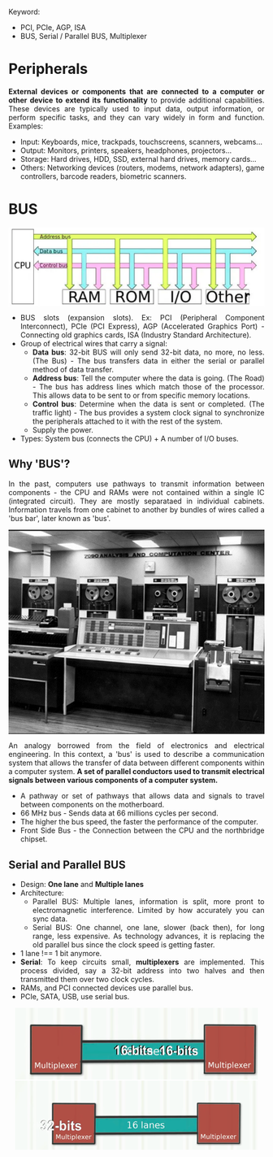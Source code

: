 <style>
  img {
    display: block;
    margin: 0 auto;
  }
</style>
<div style="text-align: justify;">

Keyword:
- PCI, PCIe, AGP, ISA
- BUS, Serial / Parallel BUS, Multiplexer

# Peripherals
**External devices or components that are connected to a computer or other device to extend its functionality** to provide additional capabilities. These devices are typically used to input data, output information, or perform specific tasks, and they can vary widely in form and function. 
Examples:
- Input: Keyboards, mice, trackpads, touchscreens, scanners, webcams...
- Output: Monitors, printers, speakers, headphones, projectors...
- Storage: Hard drives, HDD, SSD, external hard drives, memory cards...
- Others: Networking devices (routers, modems, network adapters), game controllers, barcode readers, biometric scanners. 

# BUS
![Bus Graph](Images/Motherboard%201%20BUS.png)

- BUS slots (expansion slots).
Ex: PCI (Peripheral Component Interconnect), PCIe (PCI Express), AGP (Accelerated Graphics Port) - Connecting old graphics cards, ISA (Industry Standard Architecture). 
- Group of electrical wires that carry a signal:
  + **Data bus**: 32-bit BUS will only send 32-bit data, no more, no less. (The Bus) - The bus transfers data in either the serial or parallel method of data transfer. 
  + **Address bus**: Tell the computer where the data is going. (The Road) - The bus has address lines which match those of the processor. This allows data to be sent to or from specific memory locations. 
  + **Control bus**: Determine when the data is sent or completed. (The traffic light) - The bus provides a system clock signal to synchronize the peripherals attached to it with the rest of the system. 
  + Supply the power. 
- Types: System bus (connects the CPU) + A number of I/O buses. 

## Why 'BUS'?
In the past, computers use pathways to transmit information between components - the CPU and RAMs were not contained within a single IC (integrated circuit). They are mostly separataed in individual cabinets. Information travels from one cabinet to another by bundles of wires called a 'bus bar', later known as 'bus'.

![Old computers](Images/Motherboard%202%20Old%20Computers.png)

An analogy borrowed from the field of electronics and electrical engineering. In this context, a 'bus' is used to describe a communication system that allows the transfer of data between different components within a computer system. **A set of parallel conductors used to transmit electrical signals between various components of a computer system.**
-	A pathway or set of pathways that allows data and signals to travel between components on the motherboard. 
-	 66 MHz bus - Sends data at 66 millions cycles per second. 
-	The higher the bus speed, the faster the performance of the computer. 
-	Front Side Bus - the Connection between the CPU and the northbridge chipset. 

## Serial and Parallel BUS
- Design: **One lane** and **Multiple lanes**
- Architecture:
  + Parallel BUS: Multiple lanes, information is split, more pront to electromagnetic interference. Limited by how accurately you can sync data. 
  + Serial BUS: One channel, one lane, slower (back then), for long range, less expensive. As technology advances, it is replacing the old parallel bus since the clock speed is getting faster. 
- 1 lane !== 1 bit anymore.
- **Serial**: To keep circuits small, **multiplexers** are implemented. This process divided, say a 32-bit address into two halves and then transmitted them over two clock cycles. 
- RAMs, and PCI connected devices use parallel bus. 
- PCIe, SATA, USB, use serial bus. 

![Serial BUS and multiplexers](Images/Motherboard%203%20Multiplexers.png)

</div>